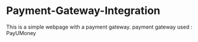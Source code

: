 # Payment-Gateway-Integration

This is a simple webpage with a payment gateway.
 payment gateway used : PayUMoney

